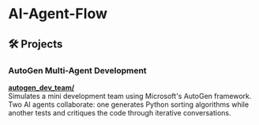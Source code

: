 # AI-Agent-Flow

## 🛠️ Projects

### AutoGen Multi-Agent Development
**[autogen\_dev_team/](./src/autogen_dev_team/)**  
Simulates a mini development team using Microsoft's AutoGen framework. Two AI agents collaborate: one generates Python sorting algorithms while another tests and critiques the code through iterative conversations.

